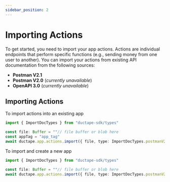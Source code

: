 ```yaml
---
sidebar_position: 2
---
```


# Importing Actions

To get started, you need to import your app actions. Actions are individual endpoints that perform specific functions (e.g., sending money from one user to another). You can import your actions from existing API documentation from the following sources:

- **Postman V2.1**
- **Postman V2.0** (*currently unavailable*)
- **OpenAPI 3.0** (*currently unavailable*)

## Importing Actions

To import actions into an existing app

```typescript
import { ImportDocTypes } from "ductape-sdk/types"

const file: Buffer = ""// file buffer or blob here
const appTag = "app_tag"
await ductape.app.actions.import({ file, type: ImportDocTypes.postmanV21, appTag });
```

To import and create a new app

```typescript
import { ImportDocTypes } from "ductape-sdk/types"

const file: Buffer = ""// file buffer or blob here
await ductape.app.actions.import({ file, type: ImportDocTypes.postmanV21 });
```